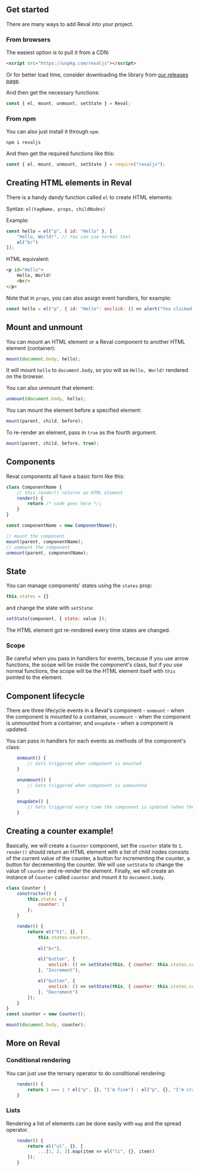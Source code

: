 ## Get started

There are many ways to add Reval into your project.

### From browsers

The easiest option is to pull it from a CDN:
```html
<script src="https://unpkg.com/revaljs"></script>
```

Or for better load time, consider downloading the library from [our releases page](https://github.com/nguyenphuminh/reval/releases/tag/v0.6.0).

And then get the necessary functions:
```js
const { el, mount, unmount, setState } = Reval;
```

### From npm

You can also just install it through `npm`:
```
npm i revaljs
```

And then get the required functions like this:
```js
const { el, mount, unmount, setState } = require("revaljs");
```

## Creating HTML elements in Reval

There is a handy dandy function called `el` to create HTML elements:

Syntax: `el(tagName, props, childNodes)`

Example:
```js
const hello = el("p", { id: "Hello" }, [
	"Hello, World!", // You can use normal text
	el("br")
]);
```

HTML equivalent:
```html
<p id="Hello">
	Hello, World!
	<br/>
</p>
```

Note that in `props`, you can also assign event handlers, for example:
```js
const hello = el("p", { id: "Hello": onclick: () => alert("You clicked me!") }, el("br"));
```


## Mount and unmount

You can mount an HTML element or a Reval component to another HTML element (container):
```js
mount(document.body, hello);
```

It will mount `hello` to `document.body`, so you will se `Hello, World!` rendered on the browser.

You can also unmount that element:
```js
unmount(document.body, hello);
```

You can mount the element before a specified element:
```js
mount(parent, child, before);
```

To re-render an element, pass in `true` as the fourth argument.
```js
mount(parent, child, before, true);
```


## Components

Reval components all have a basic form like this:
```js
class ComponentName {
	// this.render() returns an HTML element
	render() {
		return /* code goes here */;
	}
}

const componentName = new ComponentName();

// mount the component
mount(parent, componentName);
// unmount the component
unmount(parent, componentName);
```


## State

You can manage components' states using the `states` prop:
```js
this.states = {}
```

and change the state with `setState`:
```js
setState(component, { state: value });
```

The HTML element got re-rendered every time states are changed.

### Scope

Be careful when you pass in handlers for events, because if you use arrow functions, the scope will be inside the component's class, but if you use normal functions, the scope will be the HTML element itself with `this` pointed to the element.


## Component lifecycle

There are three lifecycle events in a Reval's component - `onmount` - when the component is mounted to a container, `onunmount` - when the component is unmounted from a container, and `onupdate` - when a component is updated.

You can pass in handlers for each events as methods of the component's class:

```js
	onmount() {
		// Gets triggered when component is mounted
	}

	onunmount() {
		// Gets triggered when component is unmounted
	}

	onupdate() {
		// Gets triggered every time the component is updated (when the state is changed)
	}
```

## Creating a counter example!

Basically, we will create a `Counter` component, set the `counter` state to `1`. `render()` should return an HTML element with a list of child nodes consists of the current value of the counter, a button for incrementing the counter, a button for decrementing the counter. We will use `setState` to change the value of `counter` and re-render the element. Finally, we will create an instance of `Counter` called `counter` and mount it to `document.body`.

```js
class Counter {
	constructor() {
		this.states = {
			counter: 1
		};
	}

	render() {
		return el("h1", {}, [
			this.states.counter,
			
			el("br"),

			el("button", { 
				onclick: () => setState(this, { counter: this.states.counter + 1 })
			}, "Increment"),

			el("button", { 
				onclick: () => setState(this, { counter: this.states.counter - 1 })
			}, "Decrement")
		]);
	}
}
const counter = new Counter();

mount(document.body, counter);
```

## More on Reval

### Conditional rendering

You can just use the ternary operator to do conditional rendering:
```js
	render() {
		return 1 === 1 ? el("p", {}, "I'm fine") : el("p", {}, "I'm crazy");
	}
```

### Lists

Rendering a list of elements can be done easily with `map` and the spread operator.

```js
	render() {
		return el("ul", {}, [
			...[1, 2, 3].map(item => el("li", {}, item))
		]);
	}
```
